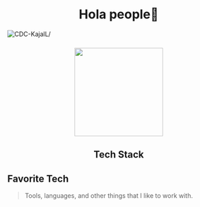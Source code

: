 <h1 align="center"> Hola people👋</h1>
<p align="left">
  <img src=https://komarev.com/ghpvc/?username=CDC-KajalL alt=CDC-KajalL/>
</p>
<h3 align="center"><img src="https://github.com/CDC-KajalL/CDC-KajalL/assets/149703593/4c32dd2e-18ed-4c55-859e-164facd50c41" height=200></h3>
<h2 align="center">Tech Stack</h2>
<h2 align="left" id="macropower-tech">Favorite Tech</h2>

> Tools, languages, and other things that I like to work with.




